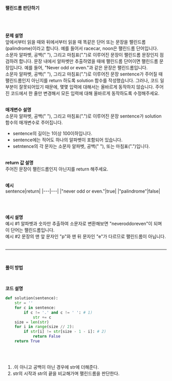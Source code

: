 #### 팰린드롬 판단하기

<br/><br/>

**문제 설명**<br/>
앞에서부터 읽을 때와 뒤에서부터 읽을 때 똑같은 단어 또는 문장을 팰린드롬(palindrome)이라고 합니다. 예를 들어서 racecar, noon은 팰린드롬 단어입니다.<br/>
소문자 알파벳, 공백(" "), 그리고 마침표(".")로 이루어진 문장이 팰린드롬 문장인지 점검하려 합니다. 문장 내에서 알파벳만 추출하였을 때에 팰린드롬 단어이면 팰린드롬 문장입니다. 예를 들어, "Never odd or even."과 같은 문장은 팰린드롬입니다.<br/>
소문자 알파벳, 공백(" "), 그리고 마침표(".")로 이루어진 문장 sentence가 주어질 때 팰린드롬인지 아닌지를 return 하도록 solution 함수를 작성했습니다. 그러나, 코드 일부분이 잘못되어있기 때문에, 몇몇 입력에 대해서는 올바르게 동작하지 않습니다. 주어진 코드에서 한 줄만 변경해서 모든 입력에 대해 올바르게 동작하도록 수정해주세요.
<br/><br/>

**매개변수 설명**<br/>
소문자 알파벳, 공백(" "), 그리고 마침표(".")로 이루어진 문장 sentence가 solution 함수의 매개변수로 주어집니다.
- sentence의 길이는 1이상 100이하입니다.
- sentence에는 적어도 하나의 알파벳이 포함되어 있습니다.
- setntence의 각 문자는 소문자 알파벳, 공백(" "), 또는 마침표(".")입니다.
<br/><br/>

**return 값 설명**<br/>
주어진 문장이 팰린드롬인지 아닌지를 return 해주세요.
<br/><br/>

**예시**<br/>
sentence|return|
|---|---|
|"never odd or even."|true|
|"palindrome"|false|

<br/><br/>

**예시 설명**<br/>
예시 #1 알파벳과 숫자만 추출하여 소문자로 변환해보면 "neveroddoreven"이 되며 이 단어는 팰린드롬입니다.<br/>
예시 #2 문장의 맨 앞 문자인 "p"와 맨 뒤 문자인 "e"가 다르므로 팰린드롬이 아닙니다.
<br/><br/>

---
<br/>

**풀이 방법**

<br/>

**코드 설명**
```python
def solution(sentence):
	str = ''
	for c in sentence:
		if c != '.' and c != ' ': # 1)
			str += c
	size = len(str)
	for i in range(size // 2):
		if str[i] != str[size - 1 - i]: # 2)
			return False
	return True

```
<br/><br/>

1) .이 아니고 공백이 아닌 경우에 str에 더해준다.
2) str의 시작과 str의 끝을 비교해가며 팰린드롬을 판단한다.
